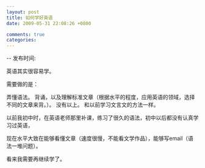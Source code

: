 ```yaml
---
layout: post
title: 如何学好英语
date: 2009-05-31 22:08:26 +0800

comments: true
categories: 
---
```


-- 发布时间: 

英语其实很容易学。

需要做的是：

弄懂语法。
背诵，以及理解标准文章（根据水平的程度，应用英语的领域，选择不同的文章来背。）。
没有以上。 和以前学习文言文的方法一样。

以前我初中时，在英语老师那里补课，练习了很久的语法，初中以后都没有认真学习过英语，

现在水平大致在能够看懂文章（速度很慢，不能看文学作品），能够写email（语法一堆问题）。

看来我需要再继续学了。